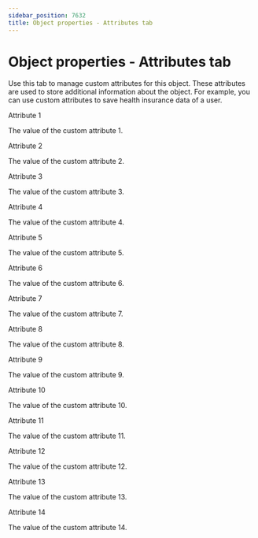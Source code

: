 ```yaml
---
sidebar_position: 7632
title: Object properties - Attributes tab
---
```


# Object properties - Attributes tab

Use this tab to manage custom attributes for this object. These attributes are used to store additional information about the object. For example, you can use custom attributes to save health insurance data of a user.

Attribute 1

The value of the custom attribute 1.

Attribute 2

The value of the custom attribute 2.

Attribute 3

The value of the custom attribute 3.

Attribute 4

The value of the custom attribute 4.

Attribute 5

The value of the custom attribute 5.

Attribute 6

The value of the custom attribute 6.

Attribute 7

The value of the custom attribute 7.

Attribute 8

The value of the custom attribute 8.

Attribute 9

The value of the custom attribute 9.

Attribute 10

The value of the custom attribute 10.

Attribute 11

The value of the custom attribute 11.

Attribute 12

The value of the custom attribute 12.

Attribute 13

The value of the custom attribute 13.

Attribute 14

The value of the custom attribute 14.